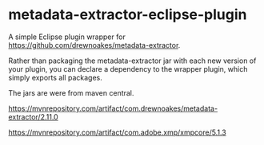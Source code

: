 # metadata-extractor-eclipse-plugin
A simple Eclipse plugin wrapper for https://github.com/drewnoakes/metadata-extractor.

Rather than packaging the metadata-extractor jar with each new version of your plugin, you can declare a dependency to the wrapper plugin, which simply exports all packages.

The jars are were from maven central.

https://mvnrepository.com/artifact/com.drewnoakes/metadata-extractor/2.11.0

https://mvnrepository.com/artifact/com.adobe.xmp/xmpcore/5.1.3